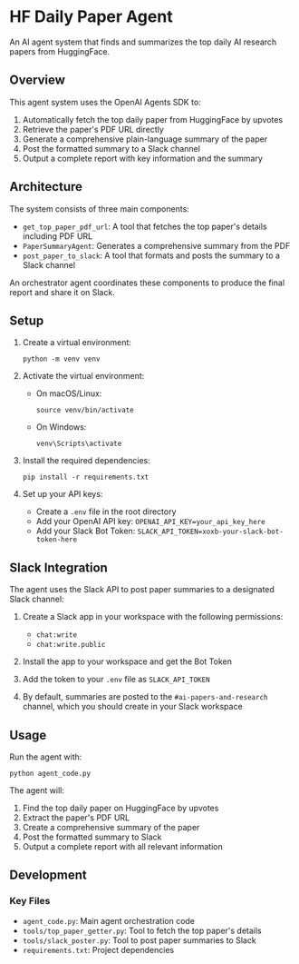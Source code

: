 # HF Daily Paper Agent

An AI agent system that finds and summarizes the top daily AI research papers from HuggingFace.

## Overview

This agent system uses the OpenAI Agents SDK to:
1. Automatically fetch the top daily paper from HuggingFace by upvotes
2. Retrieve the paper's PDF URL directly
3. Generate a comprehensive plain-language summary of the paper
4. Post the formatted summary to a Slack channel
5. Output a complete report with key information and the summary

## Architecture

The system consists of three main components:
- `get_top_paper_pdf_url`: A tool that fetches the top paper's details including PDF URL
- `PaperSummaryAgent`: Generates a comprehensive summary from the PDF
- `post_paper_to_slack`: A tool that formats and posts the summary to a Slack channel

An orchestrator agent coordinates these components to produce the final report and share it on Slack.

## Setup

1. Create a virtual environment:
   ```
   python -m venv venv
   ```

2. Activate the virtual environment:
   - On macOS/Linux:
     ```
     source venv/bin/activate
     ```
   - On Windows:
     ```
     venv\Scripts\activate
     ```

3. Install the required dependencies:
   ```
   pip install -r requirements.txt
   ```

4. Set up your API keys:
   - Create a `.env` file in the root directory
   - Add your OpenAI API key: `OPENAI_API_KEY=your_api_key_here`
   - Add your Slack Bot Token: `SLACK_API_TOKEN=xoxb-your-slack-bot-token-here`

## Slack Integration

The agent uses the Slack API to post paper summaries to a designated Slack channel:

1. Create a Slack app in your workspace with the following permissions:
   - `chat:write`
   - `chat:write.public`

2. Install the app to your workspace and get the Bot Token

3. Add the token to your `.env` file as `SLACK_API_TOKEN`

4. By default, summaries are posted to the `#ai-papers-and-research` channel, which you should create in your Slack workspace

## Usage

Run the agent with:
```
python agent_code.py
```

The agent will:
1. Find the top daily paper on HuggingFace by upvotes
2. Extract the paper's PDF URL
3. Create a comprehensive summary of the paper
4. Post the formatted summary to Slack
5. Output a complete report with all relevant information

## Development

### Key Files
- `agent_code.py`: Main agent orchestration code
- `tools/top_paper_getter.py`: Tool to fetch the top paper's details
- `tools/slack_poster.py`: Tool to post paper summaries to Slack
- `requirements.txt`: Project dependencies 